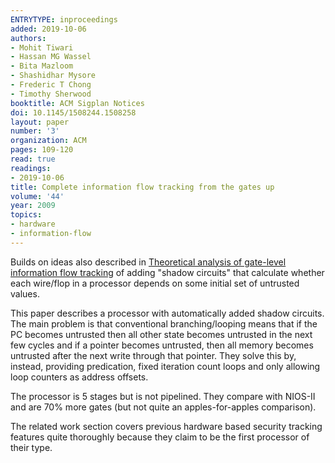 ```yaml
---
ENTRYTYPE: inproceedings
added: 2019-10-06
authors:
- Mohit Tiwari
- Hassan MG Wassel
- Bita Mazloom
- Shashidhar Mysore
- Frederic T Chong
- Timothy Sherwood
booktitle: ACM Sigplan Notices
doi: 10.1145/1508244.1508258
layout: paper
number: '3'
organization: ACM
pages: 109-120
read: true
readings:
- 2019-10-06
title: Complete information flow tracking from the gates up
volume: '44'
year: 2009
topics:
- hardware
- information-flow
---
```


Builds on ideas also described in [Theoretical analysis of gate-level information flow tracking](oberg:dac:2010.md) of adding "shadow circuits" that calculate whether each wire/flop in a processor depends on some initial set of untrusted values.

This paper describes a processor with automatically added shadow circuits.  The main problem is that conventional branching/looping means that if the PC becomes untrusted then all other state becomes untrusted in the next few cycles and if a pointer becomes untrusted, then all memory becomes untrusted after the next write through that pointer.  They solve this by, instead, providing predication, fixed iteration count loops and only allowing loop counters as address offsets.

The processor is 5 stages but is not pipelined.  They compare with NIOS-II and are 70% more gates (but not quite an apples-for-apples comparison).

The related work section covers previous hardware based security tracking features quite thoroughly because they claim to be the first processor of their type.
